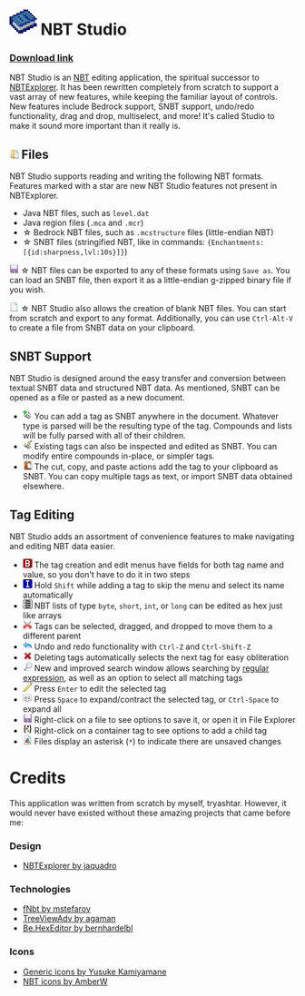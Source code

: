 # <img src="NbtStudio/Resources/app_image_256.png" width=48> NBT Studio

### [Download link](https://github.com/tryashtar/nbt-studio/releases)

NBT Studio is an [NBT](https://wiki.vg/NBT) editing application, the spiritual successor to [NBTExplorer](https://github.com/jaquadro/NBTExplorer). It has been rewritten completely from scratch to support a vast array of new features, while keeping the familiar layout of controls. New features include Bedrock support, SNBT support, undo/redo functionality, drag and drop, multiselect, and more! It's called Studio to make it sound more important than it really is.

## <img src="NbtStudio/Resources/action_open_file_image.png" width=16> Files
NBT Studio supports reading and writing the following NBT formats. Features marked with a star are new NBT Studio features not present in NBTExplorer.

* Java NBT files, such as `level.dat`
* Java region files (`.mca` and `.mcr`)
* ☆ Bedrock NBT files, such as `.mcstructure` files (little-endian NBT)
* ☆ SNBT files (stringified NBT, like in commands: `{Enchantments:[{id:sharpness,lvl:10s}]}`)

<img src="NbtStudio/Resources/action_save_image.png" width=16> ☆ NBT files can be exported to any of these formats using `Save as`. You can load an SNBT file, then export it as a little-endian g-zipped binary file if you wish.

<img src="NbtStudio/Resources/action_new_image.png" width=16> ☆ NBT Studio also allows the creation of blank NBT files. You can start from scratch and export to any format. Additionally, you can use `Ctrl-Alt-V` to create a file from SNBT data on your clipboard.

## SNBT Support
NBT Studio is designed around the easy transfer and conversion between textual SNBT data and structured NBT data. As mentioned, SNBT can be opened as a file or pasted as a new document.

* <img src="NbtStudio/Resources/action_add_snbt_image.png" width=16> You can add a tag as SNBT anywhere in the document. Whatever type is parsed will be the resulting type of the tag. Compounds and lists will be fully parsed with all of their children.
* <img src="NbtStudio/Resources/action_edit_snbt_image.png" width=16> Existing tags can also be inspected and edited as SNBT. You can modify entire compounds in-place, or simpler tags.
* <img src="NbtStudio/Resources/action_paste_image.png" width=16> The cut, copy, and paste actions add the tag to your clipboard as SNBT. You can copy multiple tags as text, or import SNBT data obtained elsewhere.

## Tag Editing
NBT Studio adds an assortment of convenience features to make navigating and editing NBT data easier.

* <img src="NbtStudio/Resources/tag_byte_image.png" width=16> The tag creation and edit menus have fields for both tag name and value, so you don't have to do it in two steps
* <img src="NbtStudio/Resources/tag_int_image.png" width=16> Hold `Shift` while adding a tag to skip the menu and select its name automatically
* <img src="NbtStudio/Resources/tag_list_image.png" width=16> NBT lists of type `byte`, `short`, `int`, or `long` can be edited as hex just like arrays
* <img src="NbtStudio/Resources/action_cut_image.png" width=16> Tags can be selected, dragged, and dropped to move them to a different parent
* <img src="NbtStudio/Resources/action_undo_image.png" width=16> Undo and redo functionality with `Ctrl-Z` and `Ctrl-Shift-Z`
* <img src="NbtStudio/Resources/action_delete_image.png" width=16> Deleting tags automatically selects the next tag for easy obliteration
* <img src="NbtStudio/Resources/action_search_image.png" width=16> New and improved search window allows searching by [regular expression](https://en.wikipedia.org/wiki/Regular_expression), as well as an option to select all matching tags
* <img src="NbtStudio/Resources/action_edit_image.png" width=16> Press `Enter` to edit the selected tag
* <img src="NbtStudio/Resources/action_sort_image.png" width=16> Press `Space` to expand/contract the selected tag, or `Ctrl-Space` to expand all
* <img src="NbtStudio/Resources/action_save_image.png" width=16> Right-click on a file to see options to save it, or open it in File Explorer
* <img src="NbtStudio/Resources/tag_compound_image.png" width=16> Right-click on a container tag to see options to add a child tag
* <img src="NbtStudio/Resources/file_image.png" width=16> Files display an asterisk (`*`) to indicate there are unsaved changes

# Credits
This application was written from scratch by myself, tryashtar. However, it would never have existed without these amazing projects that came before me:

### Design
* [NBTExplorer by jaquadro](https://github.com/jaquadro/NBTExplorer)

### Technologies
* [fNbt by mstefarov](https://github.com/mstefarov/fNbt)
* [TreeViewAdv by agaman](https://sourceforge.net/projects/treeviewadv)
* [Be.HexEditor by bernhardelbl](https://sourceforge.net/projects/hexbox)

### Icons
* [Generic icons by Yusuke Kamiyamane](https://p.yusukekamiyamane.com)
* [NBT icons by AmberW](https://github.com/AmberWat)
